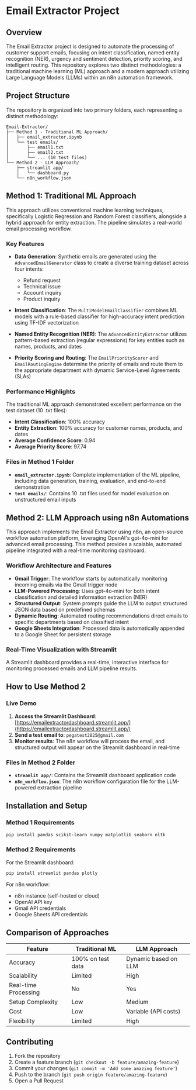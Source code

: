 # Email Extractor Project

## Overview

The Email Extractor project is designed to automate the processing of customer support emails, focusing on intent classification, named entity recognition (NER), urgency and sentiment detection, priority scoring, and intelligent routing. This repository explores two distinct methodologies: a traditional machine learning (ML) approach and a modern approach utilizing Large Language Models (LLMs) within an n8n automation framework.

##  Project Structure

The repository is organized into two primary folders, each representing a distinct methodology:

```
Email-Extractor/
├── Method 1 - Traditional ML Approach/
│   ├── email_extractor.ipynb
│   └── test emails/
│       ├── email1.txt
│       ├── email2.txt
│       └── ... (10 test files)
└── Method 2 - LLM Approach/
    ├── streamlit app/
    │   └── dashboard.py
    └── n8n_workflow.json
```

##  Method 1: Traditional ML Approach

This approach utilizes conventional machine learning techniques, specifically Logistic Regression and Random Forest classifiers, alongside a hybrid approach for entity extraction. The pipeline simulates a real-world email processing workflow.

### Key Features

- **Data Generation**: Synthetic emails are generated using the `AdvancedEmailGenerator` class to create a diverse training dataset across four intents:
  - Refund request
  - Technical issue
  - Account inquiry
  - Product inquiry

- **Intent Classification**: The `MultiModelEmailClassifier` combines ML models with a rule-based classifier for high-accuracy intent prediction using TF-IDF vectorization

- **Named Entity Recognition (NER)**: The `AdvancedEntityExtractor` utilizes pattern-based extraction (regular expressions) for key entities such as names, products, and dates

- **Priority Scoring and Routing**: The `EmailPriorityScorer` and `EmailRoutingEngine` determine the priority of emails and route them to the appropriate department with dynamic Service-Level Agreements (SLAs)

### Performance Highlights

The traditional ML approach demonstrated excellent performance on the test dataset (10 .txt files):

- **Intent Classification**: 100% accuracy
- **Entity Extraction**: 100% accuracy for customer names, products, and dates
- **Average Confidence Score**: 0.94
- **Average Priority Score**: 97.74

### Files in Method 1 Folder

- **`email_extractor.ipynb`**: Complete implementation of the ML pipeline, including data generation, training, evaluation, and end-to-end demonstration
- **`test emails/`**: Contains 10 .txt files used for model evaluation on unstructured email inputs

##  Method 2: LLM Approach using n8n Automations

This approach implements the Email Extractor using n8n, an open-source workflow automation platform, leveraging OpenAI's gpt-4o-mini for advanced email processing. This method provides a scalable, automated pipeline integrated with a real-time monitoring dashboard.

### Workflow Architecture and Features

- **Gmail Trigger**: The workflow starts by automatically monitoring incoming emails via the Gmail trigger node
- **LLM-Powered Processing**: Uses gpt-4o-mini for both intent classification and detailed information extraction (NER)
- **Structured Output**: System prompts guide the LLM to output structured JSON data based on predefined schemas
- **Dynamic Routing**: Automated routing recommendations direct emails to specific departments based on classified intent
- **Google Sheets Integration**: Processed data is automatically appended to a Google Sheet for persistent storage

### Real-Time Visualization with Streamlit

A Streamlit dashboard provides a real-time, interactive interface for monitoring processed emails and LLM pipeline results.

##  How to Use Method 2

### Live Demo

1. **Access the Streamlit Dashboard**: [https://emailextractordashboard.streamlit.app/](https://emailextractordashboard.streamlit.app/)
2. **Send a test email to**: `pegatest2025@gmail.com`
3. **Monitor results**: The n8n workflow will process the email, and structured output will appear on the Streamlit dashboard in real-time

### Files in Method 2 Folder

- **`streamlit app/`**: Contains the Streamlit dashboard application code
- **`n8n_workflow.json`**: The n8n workflow configuration file for the LLM-powered extraction pipeline

##  Installation and Setup

### Method 1 Requirements

```bash
pip install pandas scikit-learn numpy matplotlib seaborn nltk
```

### Method 2 Requirements

For the Streamlit dashboard:
```bash
pip install streamlit pandas plotly
```

For n8n workflow:
- n8n instance (self-hosted or cloud)
- OpenAI API key
- Gmail API credentials
- Google Sheets API credentials

##  Comparison of Approaches

| Feature | Traditional ML | LLM Approach |
|---------|----------------|--------------|
| Accuracy | 100% on test data | Dynamic based on LLM |
| Scalability | Limited | High |
| Real-time Processing | No | Yes |
| Setup Complexity | Low | Medium |
| Cost | Low | Variable (API costs) |
| Flexibility | Limited | High |



## Contributing

1. Fork the repository
2. Create a feature branch (`git checkout -b feature/amazing-feature`)
3. Commit your changes (`git commit -m 'Add some amazing feature'`)
4. Push to the branch (`git push origin feature/amazing-feature`)
5. Open a Pull Request

